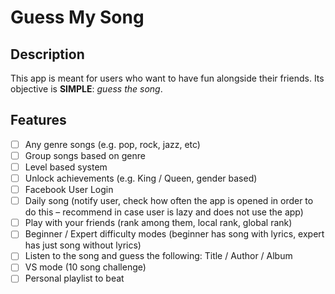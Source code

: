 # Guess My Song

## Description
This app is meant for users who want to have fun alongside their friends. Its objective is **SIMPLE**: *guess the song*.

## Features

- [ ] Any genre songs (e.g. pop, rock, jazz, etc)
- [ ]	Group songs based on genre
- [ ]	Level based system
- [ ]	Unlock achievements (e.g. King / Queen, gender based)
- [ ]	Facebook User Login
- [ ]	Daily song (notify user, check how often the app is opened in order to do this – recommend in case user is lazy and does not use the app)
- [ ]	Play with your friends (rank among them, local rank, global rank)
- [ ]	Beginner / Expert difficulty modes (beginner has song with lyrics, expert has just song without lyrics)
- [ ]	Listen to the song and guess the following: Title / Author / Album
- [ ] VS mode (10 song challenge)
- [ ] Personal playlist to beat
